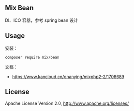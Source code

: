 ## Mix Bean

DI、ICO 容器，参考 spring bean 设计

## Usage

安装：

```
composer require mix/bean
```

文档：

- https://www.kancloud.cn/onanying/mixphp2-2/1708689

## License

Apache License Version 2.0, http://www.apache.org/licenses/
